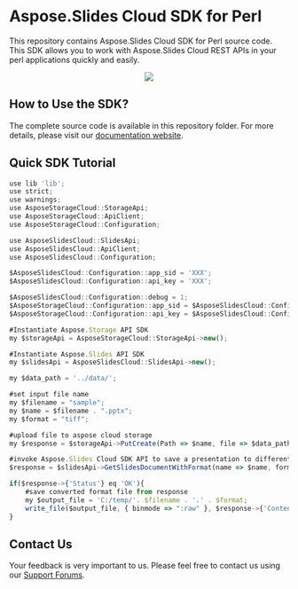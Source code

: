 # Aspose.Slides Cloud SDK for Perl

This repository contains Aspose.Slides Cloud SDK for Perl source code. This SDK allows you to work with Aspose.Slides Cloud REST APIs in your perl applications quickly and easily. 

<p align="center">
  <a title="Download complete Aspose.Slides for Cloud source code" href="https://github.com/asposeslides/Aspose_slides_Cloud/archive/master.zip">
	<img src="https://raw.github.com/AsposeExamples/java-examples-dashboard/master/images/downloadZip-Button-Large.png" />
  </a>
</p>

## How to Use the SDK?

The complete source code is available in this repository folder. For more details, please visit our [documentation website](https://docs.aspose.com/display/slidescloud/Available+SDKs).

## Quick SDK Tutorial

```javascript
use lib 'lib';
use strict;
use warnings;
use AsposeStorageCloud::StorageApi;
use AsposeStorageCloud::ApiClient;
use AsposeStorageCloud::Configuration;

use AsposeSlidesCloud::SlidesApi;
use AsposeSlidesCloud::ApiClient;
use AsposeSlidesCloud::Configuration;

$AsposeSlidesCloud::Configuration::app_sid = 'XXX';
$AsposeSlidesCloud::Configuration::api_key = 'XXX';

$AsposeSlidesCloud::Configuration::debug = 1;
$AsposeStorageCloud::Configuration::app_sid = $AsposeSlidesCloud::Configuration::app_sid;
$AsposeStorageCloud::Configuration::api_key = $AsposeSlidesCloud::Configuration::api_key;

#Instantiate Aspose.Storage API SDK 
my $storageApi = AsposeStorageCloud::StorageApi->new();

#Instantiate Aspose.Slides API SDK
my $slidesApi = AsposeSlidesCloud::SlidesApi->new();

my $data_path = '../data/';

#set input file name
my $filename = "sample";
my $name = $filename . ".pptx";
my $format = "tiff";

#upload file to aspose cloud storage 
my $response = $storageApi->PutCreate(Path => $name, file => $data_path.$name);

#invoke Aspose.Slides Cloud SDK API to save a presentation to different other formats       
$response = $slidesApi->GetSlidesDocumentWithFormat(name => $name, format => $format);

if($response->{'Status'} eq 'OK'){
	#save converted format file from response 
	my $output_file = 'C:/temp/'. $filename . '.' . $format;	
	write_file($output_file, { binmode => ":raw" }, $response->{'Content'});
}
```
## Contact Us

Your feedback is very important to us. Please feel free to contact us using our [Support Forums](https://www.aspose.com/community/forums/).


